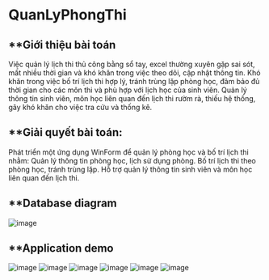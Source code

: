 # QuanLyPhongThi
## **Giới thiệu bài toán

Việc quản lý lịch thi thủ công bằng sổ tay, excel thường xuyên gặp sai sót, mất nhiều thời gian và khó khăn trong việc theo dõi, cập nhật thông tin.
Khó khăn trong việc bố trí lịch thi hợp lý, tránh trùng lặp phòng học, đảm bảo đủ thời gian cho các môn thi và phù hợp với lịch học của sinh viên.
Quản lý thông tin sinh viên, môn học liên quan đến lịch thi rườm rà, thiếu hệ thống, gây khó khăn cho việc tra cứu và thống kê.

## **Giải quyết bài toán:

Phát triển một ứng dụng WinForm để quản lý phòng học và bố trí lịch thi nhằm:
Quản lý thông tin phòng học, lịch sử dụng phòng.
Bố trí lịch thi theo phòng học, tránh trùng lặp.
Hỗ trợ quản lý thông tin sinh viên và môn học liên quan đến lịch thi.





## **Database diagram
![image](https://github.com/vanlinh1729/QuanLyPhongThi/assets/126936310/5d945f32-32fd-46ab-89c7-cfeef811c86a)

## **Application demo
![image](https://github.com/vanlinh1729/QuanLyPhongThi/assets/126936310/b4aa22d6-a460-43e2-902a-367ac043fc8c)
![image](https://github.com/vanlinh1729/QuanLyPhongThi/assets/126936310/b2a2641a-892e-4f43-89dc-28fece12d78a)
![image](https://github.com/vanlinh1729/QuanLyPhongThi/assets/126936310/1df65372-fdf6-4502-a302-28d612adc122)
![image](https://github.com/vanlinh1729/QuanLyPhongThi/assets/126936310/2c2452fd-06f4-4e8c-87e8-e9c870502056)
![image](https://github.com/vanlinh1729/QuanLyPhongThi/assets/126936310/0ad69767-b973-4527-8cb3-7e6b50a2365e)
![image](https://github.com/vanlinh1729/QuanLyPhongThi/assets/126936310/bfce3c1f-b6e3-4616-8972-80a8fe97960b)

